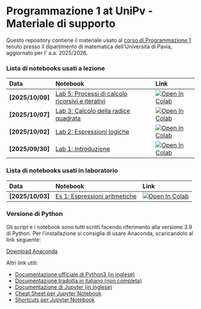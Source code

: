 # Programmazione 1 at UniPv - Materiale di supporto

Questo repository contiene il materiale usato al [corso di Programmazione 1](http://matematica.unipv.it/gualandi/programming/) tenuto presso il dipartimento di matematica dell'Università di Pavia, aggiornato per l' a.a. 2025/2026.

### Lista di notebooks usati a lezione

| Data | Notebook | Link |
|:-|:-|:-|
|**[2025/10/09]**|[Lab 5: Processi di calcolo ricorsivi e iterativi](https://github.com/mathcoding/programming/blob/master/notebooks/Lab5_ProcessiDiCalcolo.ipynb)|[![Open In Colab](https://colab.research.google.com/assets/colab-badge.svg)](https://colab.research.google.com/github/mathcoding/programming/blob/master/notebooks/Lab5_ProcessiDiCalcolo.ipynb)|[Html]|
|**[2025/10/07]**|[Lab 3: Calcolo della radice quadrata](https://github.com/mathcoding/programming/blob/master/notebooks/Lab3_RadiceQuadrata.ipynb)|[![Open In Colab](https://colab.research.google.com/assets/colab-badge.svg)](https://colab.research.google.com/github/mathcoding/programming/blob/master/notebooks/Lab3_RadiceQuadrata.ipynb)|[Html]|
|**[2025/10/02]**|[Lab 2: Espressioni logiche](https://github.com/mathcoding/programming/blob/master/notebooks/Lab2_EspressioniLogiche.ipynb)|[![Open In Colab](https://colab.research.google.com/assets/colab-badge.svg)](https://colab.research.google.com/github/mathcoding/programming/blob/master/notebooks/Lab2_EspressioniLogiche.ipynb)|[Html]|
|**[2025/09/30]**|[Lab 1: Introduzione](https://github.com/mathcoding/programming/blob/master/notebooks/Lab1_Introduzione.ipynb)|[![Open In Colab](https://colab.research.google.com/assets/colab-badge.svg)](https://colab.research.google.com/github/mathcoding/programming/blob/master/notebooks/Lab1_Introduzione.ipynb)|[Html]|

### Lista di notebooks usati in laboratorio

| Data | Notebook | Link |
|:-|:-|:-|
|**[2025/10/03]**|[Es 1: Espressioni aritmetiche](https://github.com/mathcoding/programming/blob/master/notebooks/Es1_EspressioniAritmetiche.ipynb)|[![Open In Colab](https://colab.research.google.com/assets/colab-badge.svg)](https://colab.research.google.com/github/mathcoding/programming/blob/master/notebooks/Es1_EspressioniAritmetiche.ipynb)|[Html]|


### Versione di Python
Gli script e i notebook sono tutti scritti facendo riferimento alla versione 3.9 di Python.
Per l'installazione si consiglia di usare Anaconda, scaricandolo al link seguente:

[Download Anaconda](https://www.anaconda.com/download/)

Altri link utili:

* [Documentazione ufficiale di Python3 (in inglese)](https://docs.python.org/3/)
* [Documentazione tradotta in italiano (non completa)](http://docs.python.it/)
* [Documentazione di Jupyter (in inglese)](https://jupyter.readthedocs.io/en/latest/index.html)
* [Cheat Sheet per Jupyter Notebook](https://s3.amazonaws.com/assets.datacamp.com/blog_assets/Jupyter_Notebook_Cheat_Sheet.pdf)
* [Shortcuts per Jupyter Notebook](https://www.cheatography.com/weidadeyue/cheat-sheets/jupyter-notebook/)
